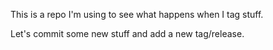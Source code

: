 This is a repo I'm using to see what happens when I tag stuff.

Let's commit some new stuff and add a new tag/release.

